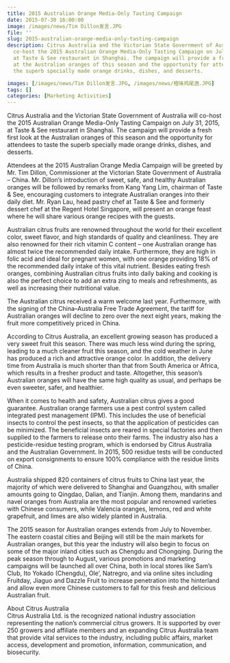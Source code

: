 ```yaml
---
title: 2015 Australian Orange Media-Only Tasting Campaign
date: 2015-07-30 16:00:00
image: /images/news/Tim Dillon发言.JPG
file: ''
slug: 2015-australian-orange-media-only-tasting-campaign
description: Citrus Australia and the Victorian State Government of Australia will
  co-host the 2015 Australian Orange Media-Only Tasting Campaign on July 31, 2015,
  at Taste & See restaurant in Shanghai. The campaign will provide a fresh first look
  at the Australian oranges of this season and the opportunity for attendees to taste
  the superb specially made orange drinks, dishes, and desserts.

images: [/images/news/Tim Dillon发言.JPG, /images/news/橙味鸡尾酒.JPG]
tags: []
categories: [Marketing Activities]
---
```

<p>Citrus Australia and the Victorian State Government of Australia will co-host the 2015 Australian Orange Media-Only Tasting Campaign on July 31, 2015, at Taste & See restaurant in Shanghai. The campaign will provide a fresh first look at the Australian oranges of this season and the opportunity for attendees to taste the superb specially made orange drinks, dishes, and desserts.</p>
<p>Attendees at the 2015 Australian Orange Media Campaign will be greeted by Mr. Tim Dillon, Commissioner at the Victorian State Government of Australia – China. Mr. Dillon’s introduction of sweet, safe, and healthy Australian oranges will be followed by remarks from Kang Yang Lim, chairman of Taste & See, encouraging customers to integrate Australian oranges into their daily diet. Mr. Ryan Lau, head pastry chef at Taste & See and formerly dessert chef at the Regent Hotel Singapore, will present an orange feast where he will share various orange recipes with the guests.</p>
<p>Australian citrus fruits are renowned throughout the world for their excellent color, sweet flavor, and high standards of quality and cleanliness. They are also renowned for their rich vitamin C content – one Australian orange has almost twice the recommended daily intake. Furthermore, they are high in folic acid and ideal for pregnant women, with one orange providing 18% of the recommended daily intake of this vital nutrient. Besides eating fresh oranges, combining Australian citrus fruits into daily baking and cooking is also the perfect choice to add an extra zing to meals and refreshments, as well as increasing their nutritional value.</p>
<p>The Australian citrus received a warm welcome last year. Furthermore, with the signing of the China–Australia Free Trade Agreement, the tariff for Australian oranges will decline to zero over the next eight years, making the fruit more competitively priced in China.</p>
<p>According to Citrus Australia, an excellent growing season has produced a very sweet fruit this season. There was much less wind during the spring, leading to a much cleaner fruit this season, and the cold weather in June has produced a rich and attractive orange color. In addition, the delivery time from Australia is much shorter than that from South America or Africa, which results in a fresher product and taste. Altogether, this season’s Australian oranges will have the same high quality as usual, and perhaps be even sweeter, safer, and healthier.</p>
<p>When it comes to health and safety, Australian citrus gives a good guarantee. Australian orange farmers use a pest control system called integrated pest management (IPM). This includes the use of beneficial insects to control the pest insects, so that the application of pesticides can be minimized. The beneficial insects are reared in special factories and then supplied to the farmers to release onto their farms. The industry also has a pesticide-residue testing program, which is endorsed by Citrus Australia and the Australian Government. In 2015, 500 residue tests will be conducted on export consignments to ensure 100% compliance with the residue limits of China.</p>
<p>Australia shipped 820 containers of citrus fruits to China last year, the majority of which were delivered to Shanghai and Guangzhou, with smaller amounts going to Qingdao, Dalian, and Tianjin. Among them, mandarins and navel oranges from Australia are the most popular and renowned varieties with Chinese consumers, while Valencia oranges, lemons, red and white grapefruit, and limes are also widely planted in Australia.</p>
<p>The 2015 season for Australian oranges extends from July to November. The eastern coastal cities and Beijing will still be the main markets for Australian oranges, but this year the industry will also begin to focus on some of the major inland cities such as Chengdu and Chongqing. During the peak season through to August, various promotions and marketing campaigns will be launched all over China, both in local stores like Sam’s Club, Ito Yokado (Chengdu), Ole’, Natregro, and via online sites including Fruitday, Jiaguo and Dazzle Fruit to increase penetration into the hinterland and allow even more Chinese customers to fall for this fresh and delicious Australian fruit.</p>
<p>About Citrus Australia<br />
Citrus Australia Ltd. is the recognized national industry association representing the nation’s commercial citrus growers. It is supported by over 250 growers and affiliate members and an expanding Citrus Australia team that provide vital services to the industry, including public affairs, market access, development and promotion, information, communication, and biosecurity.</p>

